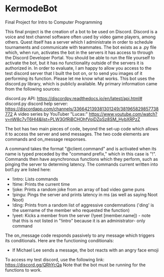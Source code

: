 # KermodeBot
Final Project for Intro to Computer Programming

This final project is the creation of a bot to be used on Discord. Discord is a voice and text channel software often used by video game players, among others. Quest itself has a server which I administrate in order to schedule tournaments and communicate with teammates. The bot exists as a .py file which, when run, activates the bot in the servers it has access to through the Discord Developer Portal. You should be able to run the file yourself to activate the bot, but it has no functionality outside of the servers it is authorized in. In order to evaluate, I am happy to allow you access to the test discord server that I built the bot on, or to send you images of it performing its function. Please let me know what works. This bot uses the discord.py library, which is publicly available. My primary information came from the following sources:

discord.py API: https://discordpy.readthedocs.io/en/latest/api.html#
discord.py discord help server: https://discordapp.com/channels/336642139381301249/381965829857738772
A video series by YouTuber "Lucas:" https://www.youtube.com/watch?v=nW8c7vT6Hl4&list=PLW3GfRiBCHOhfVoiDZpSz8SM_HybXRPzZ

The bot has two main pieces of code, beyond the set-up code which allows it to access the server and send messages. The two code elements are commands and on_message responses.

A command takes the format "@client.command" and is activated when its name is typed preceded by the "command prefix," which in this case is "!". Commands then have asynchronous functions which they perform, such as pinging the server to determing latency. The commands current written into bot1.py are listed here:

 - !intro: Lists commands
 - !time: Prints the current time
 - !joke: Prints a random joke from an array of bad video game puns
 - !pingu: Pings the server and prints latency in ms (as well as saying Noot Noot)
 - !ding: Prints from a random list of aggressive condemnations ('ding' is the username of the member who requested the function)
 - !yeet: Kicks a member from the server (!yeet [member.name]) - note that this is not listed in "!intro" because it is an administrator-      only command

The on_message code responds passively to any message which triggers its conditionals. Here are the functioning conditionals:

 - If Michael Lee sends a message, the bot reacts with an angry face emoji

To access my test discord, use the following link: https://discord.gg/QRhYcQa
Note that the bot must be running for the functions to work.
